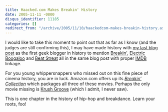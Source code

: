 ```yaml
---
title: Haacked.com Makes Breakin' History
date: 2005-11-11 -0800
disqus_identifier: 11185
categories: []
redirect_from: "/archive/2005/11/10/haackedcom-makes-breakin-history.aspx/"
---
```


I would like to take this moment to point out that as far as I know (and
the judges are still confirming this), I may have made history with [my
last blog post](https://haacked.com/archive/2005/11/12/11184.aspx) as the
first geek blogger in history to mention
[Breakin'](http://imdb.com/title/tt0086998/), [Electric
Boogaloo](http://imdb.com/title/tt0086999/) and [Beat
Streat](http://imdb.com/title/tt0086946/) all in the same blog post with
proper [IMDB](http://imdb.com/) linkage.

For you young whippersnappers who missed out on this fine piece of
cinema history, you are in luck. Amazon.com offers up its *[Breakin’
Collection](http://www.amazon.com/gp/product/B0009VRHN8/103-9411210-6787060?v=glance&n=130&v=glance)*
which packages all three of these movies. Perhaps the only movie missing
is [Krush Groove](http://imdb.com/title/tt0089444/) (which I admit, I
never saw).

This is one chapter in the history of hip-hop and breakdance. Learn your
roots, foo!

